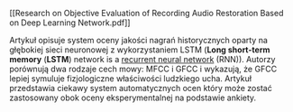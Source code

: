[[Research on Objective Evaluation of Recording Audio Restoration Based on Deep Learning Network.pdf]]

Artykuł opisuje system oceny jakości nagrań historycznych oparty na głębokiej sieci neuronowej z wykorzystaniem LSTM (**Long short-term memory** (**LSTM**) network is a [recurrent neural network](https://en.wikipedia.org/wiki/Recurrent_neural_network "Recurrent neural network") (RNN)). Autorzy porównują dwa rodzaje cech mowy: MFCC i GFCC i wykazują, że GFCC lepiej symuluje fizjologiczne właściwości ludzkiego ucha. Artykuł przedstawia ciekawy system automatycznych ocen który może zostać zastosowany obok oceny eksperymentalnej na podstawie ankiety.